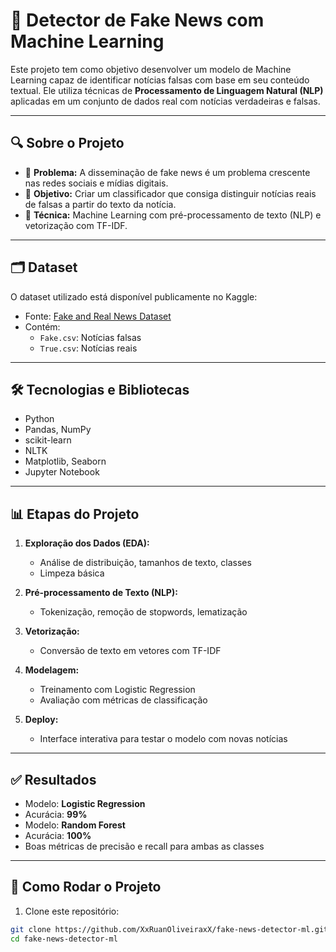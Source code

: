 # 📰 Detector de Fake News com Machine Learning

Este projeto tem como objetivo desenvolver um modelo de Machine Learning capaz de identificar notícias falsas com base em seu conteúdo textual. Ele utiliza técnicas de **Processamento de Linguagem Natural (NLP)** aplicadas em um conjunto de dados real com notícias verdadeiras e falsas.

---

## 🔍 Sobre o Projeto

- 🔎 **Problema:** A disseminação de fake news é um problema crescente nas redes sociais e mídias digitais.
- 🎯 **Objetivo:** Criar um classificador que consiga distinguir notícias reais de falsas a partir do texto da notícia.
- 🧠 **Técnica:** Machine Learning com pré-processamento de texto (NLP) e vetorização com TF-IDF.

---

## 🗂 Dataset

O dataset utilizado está disponível publicamente no Kaggle:

- Fonte: [Fake and Real News Dataset](https://www.kaggle.com/datasets/clmentbisaillon/fake-and-real-news-dataset)
- Contém:
  - `Fake.csv`: Notícias falsas
  - `True.csv`: Notícias reais

---

## 🛠️ Tecnologias e Bibliotecas

- Python
- Pandas, NumPy
- scikit-learn
- NLTK
- Matplotlib, Seaborn
- Jupyter Notebook

---

## 📊 Etapas do Projeto

1. **Exploração dos Dados (EDA):**
   - Análise de distribuição, tamanhos de texto, classes
   - Limpeza básica

2. **Pré-processamento de Texto (NLP):**
   - Tokenização, remoção de stopwords, lematização

3. **Vetorização:**
   - Conversão de texto em vetores com TF-IDF

4. **Modelagem:**
   - Treinamento com Logistic Regression
   - Avaliação com métricas de classificação

5. **Deploy:**
   - Interface interativa para testar o modelo com novas notícias

---

## ✅ Resultados

- Modelo: **Logistic Regression**
- Acurácia: **99%**
- Modelo: **Random Forest**
- Acurácia: **100%** 
- Boas métricas de precisão e recall para ambas as classes

---

## 🚀 Como Rodar o Projeto

1. Clone este repositório:
```bash
git clone https://github.com/XxRuanOliveiraxX/fake-news-detector-ml.git
cd fake-news-detector-ml

